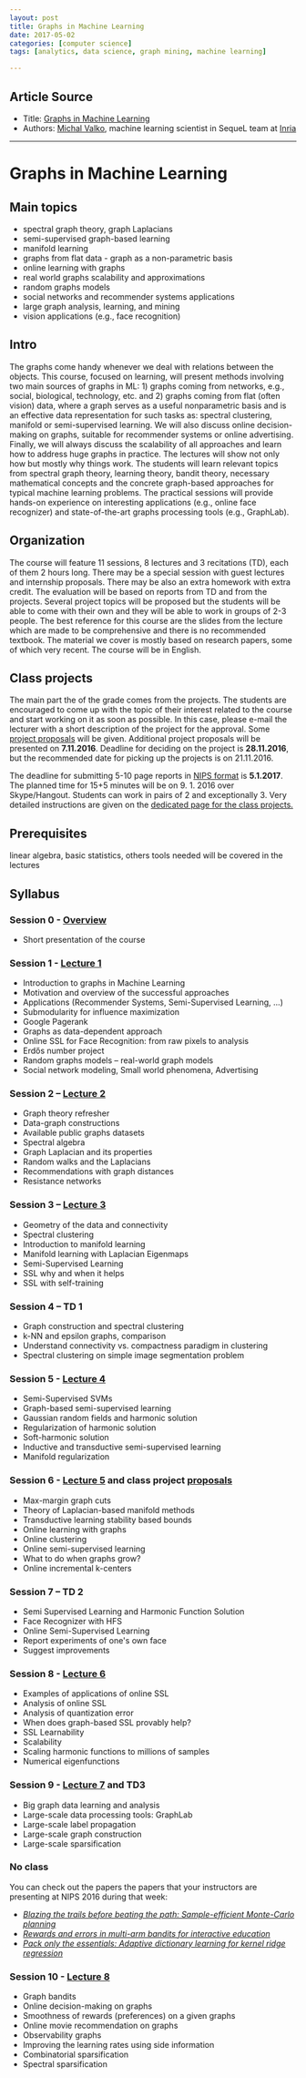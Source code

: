 ```yaml
---
layout: post
title: Graphs in Machine Learning
date: 2017-05-02
categories: [computer science]
tags: [analytics, data science, graph mining, machine learning]

---
```


## Article Source
* Title: [Graphs in Machine Learning](http://researchers.lille.inria.fr/~valko/hp/mva-ml-graphs.php)
* Authors:  [Michal Valko](http://researchers.lille.inria.fr/~valko/hp/), machine learning scientist in SequeL team at [Inria](http://www.inria.fr/)

---

# Graphs in Machine Learning

Main topics
-----------

- spectral graph theory, graph Laplacians
- semi-supervised graph-based learning
- manifold learning
- graphs from flat data - graph as a non-parametric basis
- online learning with graphs
- real world graphs scalability and approximations
- random graphs models
- social networks and recommender systems applications
- large graph analysis, learning, and mining
- vision applications (e.g., face recognition)

Intro
-----

The graphs come handy whenever we deal with relations between the objects. This course, focused on learning, will present methods involving two main sources of graphs in ML: 1) graphs coming from networks, e.g., social, biological, technology, etc. and 2) graphs coming from flat (often vision) data, where a graph serves as a useful nonparametric basis and is an effective data representation for such tasks as: spectral clustering, manifold or semi-supervised learning. We will also discuss online decision-making on graphs, suitable for recommender systems or online advertising. Finally, we will always discuss the scalability of all approaches and learn how to address huge graphs in practice. The lectures will show not only how but mostly why things work. The students will learn relevant topics from spectral graph theory, learning theory, bandit theory, necessary mathematical concepts and the concrete graph-based approaches for typical machine learning problems. The practical sessions will provide hands-on experience on interesting applications (e.g., online face recognizer) and state-of-the-art graphs processing tools (e.g., GraphLab).

Organization
------------

The course will feature 11 sessions, 8 lectures and 3 recitations (TD), each of them 2 hours long. There may be a special session with guest lectures and internship proposals. There may be also an extra homework with extra credit. The evaluation will be based on reports from TD and from the projects. Several project topics will be proposed but the students will be able to come with their own and they will be able to work in groups of 2-3 people. The best reference for this course are the slides from the lecture which are made to be comprehensive and there is no recommended textbook. The material we cover is mostly based on research papers, some of which very recent. The course will be in English.

Class projects
--------------

The main part the of the grade comes from the projects. The students are encouraged to come up with the topic of their interest related to the course and start working on it as soon as possible. In this case, please e-mail the lecturer with a short description of the project for the approval. Some [project proposals](https://piazza.com/ens_cachan/fall2016/mvagraphsml/resources) will be given. Additional project proposals will be presented on **7.11.2016**. Deadline for deciding on the project is **28.11.2016**, but the recommended date for picking up the projects is on 21.11.2016.

The deadline for submitting 5-10 page reports in [NIPS format](https://nips.cc/Conferences/2016/PaperInformation/StyleFiles) is **5.1.2017**. The planned time for 15+5 minutes will be on 9. 1. 2016 over Skype/Hangout. Students can work in pairs of 2 and exceptionally 3. Very detailed instructions are given on the [dedicated page for the class projects.](https://piazza.com/ens_cachan/fall2016/mvagraphsml/resources)

Prerequisites
-------------

linear algebra, basic statistics, others tools needed will be covered in the lectures

Syllabus
--------

### Session 0 - [Overview](http://researchers.lille.inria.fr/~valko/hp/serve.php?what=../projects/courses/graphsML/20162017/mlgraphs0.pdf) 

- Short presentation of the course

### Session 1 - [Lecture 1](http://researchers.lille.inria.fr/~valko/hp/serve.php?what=../projects/courses/graphsML/20162017/mlgraphs1.pdf) 

- Introduction to graphs in Machine Learning
- Motivation and overview of the successful approaches
- Applications (Recommender Systems, Semi-Supervised Learning, …)
- Submodularity for influence maximization
- Google Pagerank
- Graphs as data-dependent approach
- Online SSL for Face Recognition: from raw pixels to analysis
- Erdős number project
- Random graphs models – real-world graph models
- Social network modeling, Small world phenomena, Advertising

### Session 2 – [Lecture 2](http://researchers.lille.inria.fr/~valko/hp/serve.php?what=../projects/courses/graphsML/20162017/mlgraphs2.pdf) 

- Graph theory refresher
- Data-graph constructions
- Available public graphs datasets
- Spectral algebra
- Graph Laplacian and its properties
- Random walks and the Laplacians
- Recommendations with graph distances
- Resistance networks

### Session 3 – [Lecture 3](http://researchers.lille.inria.fr/~valko/hp/serve.php?what=../projects/courses/graphsML/20162017/mlgraphs3.pdf) 

- Geometry of the data and connectivity
- Spectral clustering
- Introduction to manifold learning
- Manifold learning with Laplacian Eigenmaps
- Semi-Supervised Learning
- SSL why and when it helps
- SSL with self-training

### Session 4 – TD 1 

- Graph construction and spectral clustering
- k-NN and epsilon graphs, comparison
- Understand connectivity vs. compactness paradigm in clustering
- Spectral clustering on simple image segmentation problem

### Session 5 - [Lecture 4](http://researchers.lille.inria.fr/~valko/hp/serve.php?what=../projects/courses/graphsML/20162017/mlgraphs4.pdf) 

- Semi-Supervised SVMs
- Graph-based semi-supervised learning
- Gaussian random fields and harmonic solution
- Regularization of harmonic solution
- Soft-harmonic solution
- Inductive and transductive semi-supervised learning
- Manifold regularization

### Session 6 - [Lecture 5](http://researchers.lille.inria.fr/~valko/hp/serve.php?what=../projects/courses/graphsML/20162017/mlgraphs5.pdf) and class project [proposals](https://piazza.com/ens_cachan/fall2016/mvagraphsml/resources) 

- Max-margin graph cuts
- Theory of Laplacian-based manifold methods
- Transductive learning stability based bounds
- Online learning with graphs
- Online clustering
- Online semi-supervised learning
- What to do when graphs grow?
- Online incremental k-centers

### Session 7 – TD 2 

- Semi Supervised Learning and Harmonic Function Solution
- Face Recognizer with HFS
- Online Semi-Supervised Learning
- Report experiments of one's own face
- Suggest improvements

### Session 8 - [Lecture 6](http://researchers.lille.inria.fr/~valko/hp/serve.php?what=../projects/courses/graphsML/20162017/mlgraphs6.pdf) 

- Examples of applications of online SSL
- Analysis of online SSL
- Analysis of quantization error
- When does graph-based SSL provably help?
- SSL Learnability
- Scalability
- Scaling harmonic functions to millions of samples
- Numerical eigenfunctions

### Session 9 - [Lecture 7](http://researchers.lille.inria.fr/~valko/hp/serve.php?what=../projects/courses/graphsML/20162017/mlgraphs7.pdf) and TD3 

- Big graph data learning and analysis
- Large-scale data processing tools: GraphLab
- Large-scale label propagation
- Large-scale graph construction
- Large-scale sparsification

### No class 
You can check out the papers the papers that your instructors are presenting at NIPS 2016 during that week: 

- [*Blazing the trails before beating the path: Sample-efficient Monte-Carlo planning*](serve.php?what=publications/grill2016blazing.pdf)
- [*Rewards and errors in multi-arm bandits for interactive education*](https://docs.google.com/a/chalearn.org/viewer?a=v&pid=sites&srcid=Y2hhbGVhcm4ub3JnfHdvcmtzaG9wfGd4OjdlYzA2Y2U0MTYwOTZhYjg)
- [*Pack only the essentials: Adaptive dictionary learning for kernel ridge regression*](https://sites.google.com/site/nips2016adaptive/10_paper.pdf?attredirects=0)

### Session 10 - [Lecture 8](http://researchers.lille.inria.fr/~valko/hp/serve.php?what=../projects/courses/graphsML/20162017/mlgraphs8.pdf) 

- Graph bandits
- Online decision-making on graphs
- Smoothness of rewards (preferences) on a given graphs
- Online movie recommendation on graphs
- Observability graphs
- Improving the learning rates using side information
- Combinatorial sparsification
- Spectral sparsification

